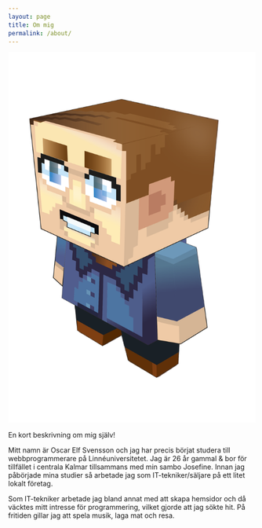 ```yaml
---
layout: page
title: Om mig
permalink: /about/
---
```


![Test image](/img/myAvatar.png)

En kort beskrivning om mig själv!


Mitt namn är Oscar Elf Svensson och jag har precis börjat studera till webbprogrammerare på Linnéuniversitetet. Jag är 26 år gammal & bor för tillfället i centrala Kalmar tillsammans med min sambo Josefine. Innan jag påbörjade mina studier så arbetade jag som IT-tekniker/säljare på ett litet lokalt företag. 

Som IT-tekniker arbetade jag bland annat med att skapa hemsidor och då väcktes mitt intresse för programmering, vilket gjorde att jag sökte hit. På fritiden gillar jag att spela musik, laga mat och resa.
